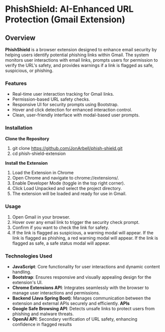 # PhishShield: AI-Enhanced URL Protection (Gmail Extension)

## Overview
**PhishShield** is a browser extension designed to enhance email security by helping users identify potential phishing links within Gmail. The system monitors user interactions with email links, prompts users for permission to verify the URL's safety, and provides warnings if a link is flagged as safe, suspicious, or phishing.

### Features
- Real-time user interaction tracking for Gmail links.
- Permission-based URL safety checks.
- Responsive UI for security prompts using Bootstrap.
- Hover and click detection for enhanced interaction control.
- Clean, user-friendly interface with modal-based user prompts.

### Installation
**Clone the Repository**
1. git clone https://github.com/JonArbell/phish-shield.git
2. cd phish-shield-extension

**Install the Extension**
1. Load the Extension in Chrome
2. Open Chrome and navigate to chrome://extensions/.
3. Enable Developer Mode (toggle in the top right corner).
4. Click Load Unpacked and select the project directory.
5. The extension will be loaded and ready for use in Gmail.

### Usage
1. Open Gmail in your browser.
2. Hover over any email link to trigger the security check prompt.
3. Confirm if you want to check the link for safety.
4. If the link is flagged as suspicious, a warning modal will appear. If the link is flagged as phishing, a red warning modal will appear. If the link is flagged as safe, a safe status modal will appear.

### Technologies Used
- **JavaScript**: Core functionality for user interactions and dynamic content handling.
- **Bootstrap**: Ensures responsive and visually appealing design for the extension's UI.
- **Chrome Extensions API**: Integrates seamlessly with the browser to manage user interactions and permissions.
- **Backend (Java Spring Boot)**: Manages communication between the extension and external APIs securely and efficiently.
**APIs**
- **Google Safe Browsing API**: Detects unsafe links to protect users from phishing and malware threats.
- **OpenAI API**: Secondary verification of URL safety, enhancing confidence in flagged results

  
